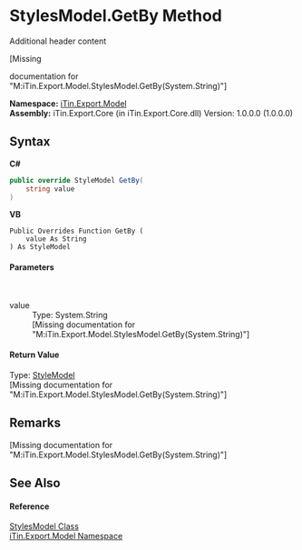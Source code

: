 # StylesModel.GetBy Method 
Additional header content 

\[Missing <summary> documentation for "M:iTin.Export.Model.StylesModel.GetBy(System.String)"\]

**Namespace:**&nbsp;<a href="N_iTin_Export_Model">iTin.Export.Model</a><br />**Assembly:**&nbsp;iTin.Export.Core (in iTin.Export.Core.dll) Version: 1.0.0.0 (1.0.0.0)

## Syntax

**C#**<br />
``` C#
public override StyleModel GetBy(
	string value
)
```

**VB**<br />
``` VB
Public Overrides Function GetBy ( 
	value As String
) As StyleModel
```


#### Parameters
&nbsp;<dl><dt>value</dt><dd>Type: System.String<br />\[Missing <param name="value"/> documentation for "M:iTin.Export.Model.StylesModel.GetBy(System.String)"\]</dd></dl>

#### Return Value
Type: <a href="T_iTin_Export_Model_StyleModel">StyleModel</a><br />\[Missing <returns> documentation for "M:iTin.Export.Model.StylesModel.GetBy(System.String)"\]

## Remarks
\[Missing <remarks> documentation for "M:iTin.Export.Model.StylesModel.GetBy(System.String)"\]

## See Also


#### Reference
<a href="T_iTin_Export_Model_StylesModel">StylesModel Class</a><br /><a href="N_iTin_Export_Model">iTin.Export.Model Namespace</a><br />